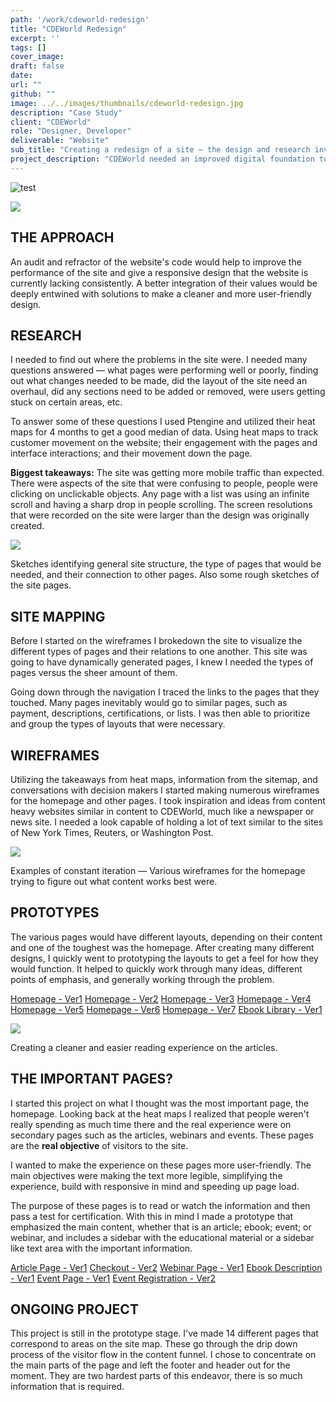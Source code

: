 ```yaml
---
path: '/work/cdeworld-redesign'
title: "CDEWorld Redesign"
excerpt: ''
tags: []
cover_image:
draft: false
date:
url: ""
github: ""
image: ../../images/thumbnails/cdeworld-redesign.jpg
description: "Case Study"
client: "CDEWorld"
role: "Designer, Developer"
deliverable: "Website"
sub_title: "Creating a redesign of a site — the design and research involved"
project_description: "CDEWorld needed an improved digital foundation to facilitate the increase in mobile and tablet traffic. With this improvement they also wanted to identify user experience improvements, develop a site that better conveyed their company values, and have an audit of their development practices and assets."
---
```


<img src="../static/images/gallery/cdeworld/article-new.jpg" alt="test">

![](/static/Macbook-Article-1-39370fef37751cb6de6f1cd3a2be4a97.png)

## THE APPROACH

An audit and refractor of the website's code would help to improve the performance of the site and give a responsive design that the website is currently lacking consistently. A better integration of their values would be deeply entwined with solutions to make a cleaner and more user-friendly design.

## RESEARCH

I needed to find out where the problems in the site were. I needed many questions answered — what pages were performing well or poorly, finding out what changes needed to be made, did the layout of the site need an overhaul, did any sections need to be added or removed, were users getting stuck on certain areas, etc.

To answer some of these questions I used Ptengine and utilized their heat maps for 4 months to get a good median of data. Using heat maps to track customer movement on the website; their engagement with the pages and interface interactions; and their movement down the page.

**Biggest takeaways:** The site was getting more mobile traffic than expected. There were aspects of the site that were confusing to people, people were clicking on unclickable objects. Any page with a list was using an infinite scroll and having a sharp drop in people scrolling. The screen resolutions that were recorded on the site were larger than the design was originally created.

![](/static/dribbble-portfolio-b05552618c505d177f44b589aaeae591.png)
<div class="quote">Sketches identifying general site structure, the type of pages that would be needed, and their connection to other pages. Also some rough sketches of the site pages.</div>

## SITE MAPPING

Before I started on the wireframes I brokedown the site to visualize the different types of pages and their relations to one another. This site was going to have dynamically generated pages, I knew I needed the types of pages versus the sheer amount of them.

Going down through the navigation I traced the links to the pages that they touched. Many pages inevitably would go to similar pages, such as payment, descriptions, certifications, or lists. I was then able to prioritize and group the types of layouts that were necessary.

## WIREFRAMES

Utilizing the takeaways from heat maps, information from the sitemap, and conversations with decision makers I started making numerous wireframes for the homepage and other pages. I took inspiration and ideas from content heavy websites similar in content to CDEWorld, much like a newspaper or news site. I needed a look capable of holding a lot of text similar to the sites of New York Times, Reuters, or Washington Post.

![](/static/Homepage-v2-2f6628cdc537a341bebd8ac48c78058f.jpg)
<div class="quote">Examples of constant iteration — Various wireframes for the homepage trying to figure out what content works best were.</div>

## PROTOTYPES

The various pages would have different layouts, depending on their content and one of the toughest was the homepage. After creating many different designs, I quickly went to prototyping the layouts to get a feel for how they would function. It helped to quickly work through many ideas, different points of emphasis, and generally working through the problem.

<a href="https://toripugh.com/prototype/cdew-test-v1/Grid-%20Redesign-3/Grid%20-%20Test3.html" target="_blank">Homepage - Ver1</a>
<a href="https://toripugh.com/prototype/cdew-test-v1/Grid-%20Redesign/Grid%20-%20Test.html" target="_blank">Homepage - Ver2</a>
<a href="https://toripugh.com/prototype/cdew-test-v1/Homepage.html" target="_blank">Homepage - Ver3</a>
<a href="https://toripugh.com/prototype/cdew-test-v1/hp2/" target="_blank">Homepage - Ver4</a>
<a href="https://toripugh.com/prototype/cdew-test-v1/hp3/" target="_blank">Homepage - Ver5</a>
<a href="https://toripugh.com/prototype/cdew-test-v1/hp4/" target="_blank">Homepage - Ver6</a>
<a href="https://toripugh.com/prototype/cdew-test-v2/Prototype-Version3.html" target="_blank">Homepage - Ver7</a>
<a href="https://toripugh.com/prototype/cdew-test-v1/Grid-%20Redesign-2/Grid%20-%20Test2.html" target="_blank">Ebook Library - Ver1</a>

![](/static/vpdesigns-v3-d644442d3fdafa1f4e82326404ebf15c.png)
<div class="quote">Creating a cleaner and easier reading experience on the articles.</div>

## THE IMPORTANT PAGES?

I started this project on what I thought was the most important page, the homepage. Looking back at the heat maps I realized that people weren't really spending as much time there and the real experience were on secondary pages such as the articles, webinars and events. These pages are the **real objective** of visitors to the site.

I wanted to make the experience on these pages more user-friendly. The main objectives were making the text more legible, simplifying the experience, build with responsive in mind and speeding up page load.

The purpose of these pages is to read or watch the information and then pass a test for certification. With this in mind I made a prototype that emphasized the main content, whether that is an article; ebook; event; or webinar, and includes a sidebar with the educational material or a sidebar like text area with the important information.

<a href="https://toripugh.com/prototype/cdew-test-v2/Prototype-Version1.html" target="_blank">Article Page - Ver1</a>
<a href="https://toripugh.com/prototype/cdew-test-v2/Prototype-Version5-B.html" target="_blank">Checkout - Ver2</a>
<a href="https://toripugh.com/prototype/cdew-test-v2/Prototype-Version10.html">Webinar Page - Ver1</a>
<a href="https://toripugh.com/prototype/cdew-test-v2/Prototype-Version6.html">Ebook Description - Ver1</a>
<a href="https://toripugh.com/prototype/cdew-test-v2/Prototype-Version9.html">Event Page - Ver1</a>
<a href="https://toripugh.com/prototype/cdew-test-v2/Prototype-Version11.html">Event Registration - Ver2</a>

## ONGOING PROJECT

This project is still in the prototype stage. I've made 14 different pages that correspond to areas on the site map. These go through the drip down process of the visitor flow in the content funnel. I chose to concentrate on the main parts of the page and left the footer and header out for the moment. They are two hardest parts of this endeavor, there is so much information that is required.